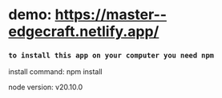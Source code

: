 # demo: https://master--edgecraft.netlify.app/

### `to install this app on your computer you need npm`

install command: npm install

node version: v20.10.0